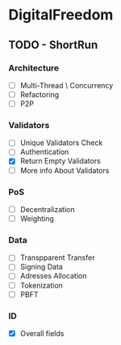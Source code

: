 # DigitalFreedom

## TODO - ShortRun

### Architecture
- [ ] Multi-Thread \ Concurrency
- [ ] Refactoring
- [ ] P2P

### Validators
- [ ] Unique Validators Check
- [ ] Authentication
- [x] Return Empty Validators
- [ ] More info About Validators

### PoS
- [ ] Decentralization
- [ ] Weighting

### Data 
- [ ] Transpparent Transfer
- [ ] Signing Data
- [ ] Adresses Allocation
- [ ] Tokenization 
- [ ] PBFT

### ID
- [x] Overall fields